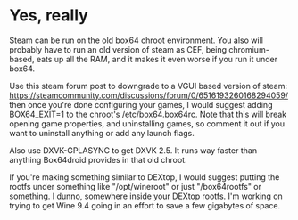 # Yes, really
Steam can be run on the old box64 chroot environment.
You also will probably have to run an old version of steam as CEF, being chromium-based, eats up all the RAM, and it makes it even worse if you run it under box64.

Use this steam forum post to downgrade to a VGUI based version of steam: https://steamcommunity.com/discussions/forum/0/6516193260168294059/
then once you're done configuring your games, I would suggest adding BOX64_EXIT=1 to the chroot's /etc/box64.box64rc.
Note that this will break opening game properties, and uninstalling games, so comment it out if you want to uninstall anything or add any launch flags.

Also use DXVK-GPLASYNC to get DXVK 2.5. It runs way faster than anything Box64droid provides in that old chroot.

If you're making something similar to DEXtop, I would suggest putting the rootfs under something like "/opt/wineroot" or just "/box64rootfs" or something. I dunno, somewhere inside your DEXtop rootfs. I'm working on trying to get Wine 9.4 going in an effort to save a few gigabytes of space.
